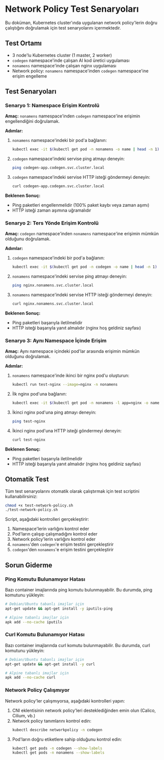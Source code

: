 # Network Policy Test Senaryoları

Bu doküman, Kubernetes cluster'ında uygulanan network policy'lerin doğru çalıştığını doğrulamak için test senaryolarını içermektedir.

## Test Ortamı

- 3 node'lu Kubernetes cluster (1 master, 2 worker)
- `codegen` namespace'inde çalışan AI kod üretici uygulaması
- `nonamens` namespace'inde çalışan nginx uygulaması
- Network policy: `nonamens` namespace'inden `codegen` namespace'ine erişim engelleme

## Test Senaryoları

### Senaryo 1: Namespace Erişim Kontrolü

**Amaç:** `nonamens` namespace'inden `codegen` namespace'ine erişimin engellendiğini doğrulamak.

**Adımlar:**

1. `nonamens` namespace'indeki bir pod'a bağlanın:
   ```bash
   kubectl exec -it $(kubectl get pod -n nonamens -o name | head -n 1) -n nonamens -- /bin/bash
   ```

2. `codegen` namespace'indeki servise ping atmayı deneyin:
   ```bash
   ping codegen-app.codegen.svc.cluster.local
   ```

3. `codegen` namespace'indeki servise HTTP isteği göndermeyi deneyin:
   ```bash
   curl codegen-app.codegen.svc.cluster.local
   ```

**Beklenen Sonuç:**
- Ping paketleri engellenmelidir (100% paket kaybı veya zaman aşımı)
- HTTP isteği zaman aşımına uğramalıdır

### Senaryo 2: Ters Yönde Erişim Kontrolü

**Amaç:** `codegen` namespace'inden `nonamens` namespace'ine erişimin mümkün olduğunu doğrulamak.

**Adımlar:**

1. `codegen` namespace'indeki bir pod'a bağlanın:
   ```bash
   kubectl exec -it $(kubectl get pod -n codegen -o name | head -n 1) -n codegen -- /bin/bash
   ```

2. `nonamens` namespace'indeki servise ping atmayı deneyin:
   ```bash
   ping nginx.nonamens.svc.cluster.local
   ```

3. `nonamens` namespace'indeki servise HTTP isteği göndermeyi deneyin:
   ```bash
   curl nginx.nonamens.svc.cluster.local
   ```

**Beklenen Sonuç:**
- Ping paketleri başarıyla iletilmelidir
- HTTP isteği başarıyla yanıt almalıdır (nginx hoş geldiniz sayfası)

### Senaryo 3: Aynı Namespace İçinde Erişim

**Amaç:** Aynı namespace içindeki pod'lar arasında erişimin mümkün olduğunu doğrulamak.

**Adımlar:**

1. `nonamens` namespace'inde ikinci bir nginx pod'u oluşturun:
   ```bash
   kubectl run test-nginx --image=nginx -n nonamens
   ```

2. İlk nginx pod'una bağlanın:
   ```bash
   kubectl exec -it $(kubectl get pod -n nonamens -l app=nginx -o name | head -n 1) -n nonamens -- /bin/bash
   ```

3. İkinci nginx pod'una ping atmayı deneyin:
   ```bash
   ping test-nginx
   ```

4. İkinci nginx pod'una HTTP isteği göndermeyi deneyin:
   ```bash
   curl test-nginx
   ```

**Beklenen Sonuç:**
- Ping paketleri başarıyla iletilmelidir
- HTTP isteği başarıyla yanıt almalıdır (nginx hoş geldiniz sayfası)

## Otomatik Test

Tüm test senaryolarını otomatik olarak çalıştırmak için test scriptini kullanabilirsiniz:

```bash
chmod +x test-network-policy.sh
./test-network-policy.sh
```

Script, aşağıdaki kontrolleri gerçekleştirir:
1. Namespace'lerin varlığını kontrol eder
2. Pod'ların çalışıp çalışmadığını kontrol eder
3. Network policy'lerin varlığını kontrol eder
4. `nonamens`'den `codegen`'e erişim testini gerçekleştirir
5. `codegen`'den `nonamens`'e erişim testini gerçekleştirir

## Sorun Giderme

### Ping Komutu Bulunamıyor Hatası

Bazı container imajlarında ping komutu bulunmayabilir. Bu durumda, ping komutunu yükleyin:

```bash
# Debian/Ubuntu tabanlı imajlar için
apt-get update && apt-get install -y iputils-ping

# Alpine tabanlı imajlar için
apk add --no-cache iputils
```

### Curl Komutu Bulunamıyor Hatası

Bazı container imajlarında curl komutu bulunmayabilir. Bu durumda, curl komutunu yükleyin:

```bash
# Debian/Ubuntu tabanlı imajlar için
apt-get update && apt-get install -y curl

# Alpine tabanlı imajlar için
apk add --no-cache curl
```

### Network Policy Çalışmıyor

Network policy'ler çalışmıyorsa, aşağıdaki kontrolleri yapın:

1. CNI eklentisinin network policy'leri desteklediğinden emin olun (Calico, Cilium, vb.)
2. Network policy tanımlarını kontrol edin:
   ```bash
   kubectl describe networkpolicy -n codegen
   ```
3. Pod'ların doğru etiketlere sahip olduğunu kontrol edin:
   ```bash
   kubectl get pods -n codegen --show-labels
   kubectl get pods -n nonamens --show-labels
   ```
